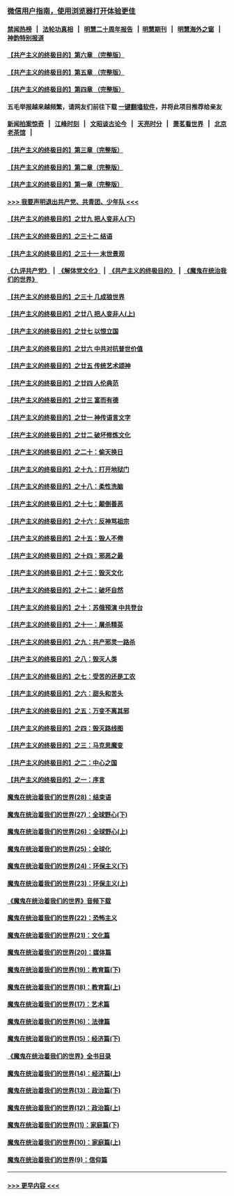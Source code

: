 ### [微信用户指南，使用浏览器打开体验更佳](https://github.com/gfw-breaker/banned-news1/blob/master/indexes/wechat-guide.md?t=0)
#### [禁闻热榜](热点新闻.md?t=0)  &nbsp;&nbsp;|&nbsp;&nbsp; [法轮功真相](https://github.com/gfw-breaker/truth/blob/master/README.md?t=0) &nbsp;&nbsp;|&nbsp;&nbsp; [明慧二十周年报告](https://github.com/gfw-breaker/mh-reports/blob/master/README.md?t=0) &nbsp;&nbsp;|&nbsp;&nbsp;[明慧期刊](https://github.com/gfw-breaker/mh-qikan) &nbsp;&nbsp;|&nbsp;&nbsp; [明慧海外之窗](https://github.com/gfw-breaker/mh-news/blob/master/README.md?t=0) &nbsp;&nbsp;|&nbsp;&nbsp; [神韵特别报道](https://github.com/gfw-breaker/mh-news/blob/master/shenyun.md?t=0)
#### [【共产主义的终极目的】第六章 （完整版）](../pages/nsc422/n11428913.md?t=02162055) 
#### [【共产主义的终极目的】第五章 （完整版）](../pages/nsc422/n11428912.md?t=02162055) 
#### [【共产主义的终极目的】第四章 （完整版）](../pages/nsc422/n11428907.md?t=02162055) 
#### 五毛举报越来越频繁，请网友们前往下载 [一键翻墙软件](https://github.com/gfw-breaker/ssr-accounts)，并将此项目推荐给亲友
#### [新闻拍案惊奇](https://github.com/gfw-breaker/banned-news1/blob/master/pages/link4.md) &nbsp;&nbsp;|&nbsp;&nbsp; [江峰时刻](https://github.com/gfw-breaker/banned-news1/blob/master/pages/link4.md) &nbsp;&nbsp;|&nbsp;&nbsp; [文昭谈古论今](https://github.com/gfw-breaker/banned-news1/blob/master/pages/link4.md) &nbsp;&nbsp;|&nbsp;&nbsp; [天亮时分](https://github.com/gfw-breaker/banned-news1/blob/master/pages/link4.md) &nbsp;&nbsp;|&nbsp;&nbsp; [萧茗看世界](https://github.com/gfw-breaker/banned-news1/blob/master/pages/link4.md) &nbsp;&nbsp;|&nbsp;&nbsp; [北京老茶馆](https://github.com/gfw-breaker/banned-news1/blob/master/pages/link4.md) &nbsp;&nbsp;|&nbsp;&nbsp; 
#### [【共产主义的终极目的】第三章（完整版）](../pages/nsc422/n11428848.md?t=02162055) 
#### [【共产主义的终极目的】第二章（完整版）](../pages/nsc422/n11428831.md?t=02162055) 
#### [【共产主义的终极目的】第一章（完整版）](../pages/nsc422/n11417651.md?t=02162055) 
#### [>>> 我要声明退出共产党、共青团、少年队 <<<](https://github.com/begood0513/goodnews/blob/master/quit/letter.md) 
#### [【共产主义的终极目的】之廿九 把人变非人(下)](../pages/nsc422/n11344140.md?t=02162055) 
#### [【共产主义的终极目的】之三十二 结语](../pages/nsc422/n11360535.md?t=02162055) 
#### [【共产主义的终极目的】之三十一 末世景观](../pages/nsc422/n11351129.md?t=02162055) 
#### [《九评共产党》](https://github.com/begood0513/9ping.md/blob/master/README.md) &nbsp;|&nbsp; [《解体党文化》](../../../../jtdwh.md/blob/master/README.md)  &nbsp;|&nbsp; [《共产主义的终极目的》](../../../../gczydzjmd.md/blob/master/README.md) &nbsp;|&nbsp; [《魔鬼在统治我们的世界》](../../../../mgztzwmdsj.md/blob/master/README.md) 
#### [【共产主义的终极目的】之三十 几成狼世界](../pages/nsc422/n11348280.md?t=02162055) 
#### [【共产主义的终极目的】之廿八 把人变非人(上)](../pages/nsc422/n11340492.md?t=02162055) 
#### [【共产主义的终极目的】之廿七 以恨立国](../pages/nsc422/n11336944.md?t=02162055) 
#### [【共产主义的终极目的】之廿六 中共对抗普世价值](../pages/nsc422/n11324785.md?t=02162055) 
#### [【共产主义的终极目的】之廿五 传统艺术颂神](../pages/nsc422/n11296396.md?t=02162055) 
#### [【共产主义的终极目的】之廿四 人伦典范](../pages/nsc422/n11296397.md?t=02162055) 
#### [【共产主义的终极目的】之廿三 富而有德](../pages/nsc422/n11283598.md?t=02162055) 
#### [【共产主义的终极目的】之廿一 神传语言文字](../pages/nsc422/n11263265.md?t=02162055) 
#### [【共产主义的终极目的】之廿二 破坏修炼文化](../pages/nsc422/n11245728.md?t=02162055) 
#### [【共产主义的终极目的】之二十：偷天换日](../pages/nsc422/n11238846.md?t=02162055) 
#### [【共产主义的终极目的】之十九：打开地狱门](../pages/nsc422/n11206376.md?t=02162055) 
#### [【共产主义的终极目的】之十八：柔性洗脑](../pages/nsc422/n11199994.md?t=02162055) 
#### [【共产主义的终极目的】之十七：颠倒善恶](../pages/nsc422/n11179782.md?t=02162055) 
#### [【共产主义的终极目的】之十六：反神骂祖宗](../pages/nsc422/n11166798.md?t=02162055) 
#### [【共产主义的终极目的】之十五：毁人不倦](../pages/nsc422/n11166792.md?t=02162055) 
#### [【共产主义的终极目的】之十四：邪恶之最](../pages/nsc422/n11150249.md?t=02162055) 
#### [【共产主义的终极目的】之十三：毁灭文化](../pages/nsc422/n11135227.md?t=02162055) 
#### [【共产主义的终极目的】之十二：破坏自然](../pages/nsc422/n11135214.md?t=02162055) 
#### [【共产主义的终极目的】之十：苏俄预演 中共登台](../pages/nsc422/n11118424.md?t=02162055) 
#### [【共产主义的终极目的】之十一：屠杀精英](../pages/nsc422/n11118442.md?t=02162055) 
#### [【共产主义的终极目的】之九：共产邪灵一路杀](../pages/nsc422/n11114139.md?t=02162055) 
#### [【共产主义的终极目的】之八：毁灭人类](../pages/nsc422/n11108503.md?t=02162055) 
#### [【共产主义的终极目的】之七：受苦的还是工农](../pages/nsc422/n11101809.md?t=02162055) 
#### [【共产主义的终极目的】之六：甜头和苦头](../pages/nsc422/n11096971.md?t=02162055) 
#### [【共产主义的终极目的】之五：万变不离其邪](../pages/nsc422/n11091285.md?t=02162055) 
#### [【共产主义的终极目的】之四：毁灭路线图](../pages/nsc422/n11086284.md?t=02162055) 
#### [【共产主义的终极目的】之三：马克思魔变](../pages/nsc422/n11061941.md?t=02162055) 
#### [【共产主义的终极目的】之二：中心之国](../pages/nsc422/n11047728.md?t=02162055) 
#### [【共产主义的终极目的】之一：序言](../pages/nsc422/n11086077.md?t=02162055) 
#### [魔鬼在统治着我们的世界(28)：结束语](../pages/nsc422/n10936246.md?t=02162055) 
#### [魔鬼在统治着我们的世界(27)：全球野心(下)](../pages/nsc422/n10928319.md?t=02162055) 
#### [魔鬼在统治着我们的世界(26)：全球野心(上)](../pages/nsc422/n10900318.md?t=02162055) 
#### [魔鬼在统治着我们的世界(25)：全球化](../pages/nsc422/n10788205.md?t=02162055) 
#### [魔鬼在统治着我们的世界(24)：环保主义(下)](../pages/nsc422/n10695307.md?t=02162055) 
#### [魔鬼在统治着我们的世界(23)：环保主义(上)](../pages/nsc422/n10688613.md?t=02162055) 
#### [《魔鬼在统治着我们的世界》音频下载](../pages/nsc422/n10635553.md?t=02162055) 
#### [魔鬼在统治着我们的世界(22)：恐怖主义](../pages/nsc422/n10614727.md?t=02162055) 
#### [魔鬼在统治着我们的世界(21)：文化篇](../pages/nsc422/n10597706.md?t=02162055) 
#### [魔鬼在统治着我们的世界(20)：媒体篇](../pages/nsc422/n10586579.md?t=02162055) 
#### [魔鬼在统治着我们的世界(19)：教育篇(下)](../pages/nsc422/n10564808.md?t=02162055) 
#### [魔鬼在统治着我们的世界(18)：教育篇(上)](../pages/nsc422/n10526970.md?t=02162055) 
#### [魔鬼在统治着我们的世界(17)：艺术篇](../pages/nsc422/n10499093.md?t=02162055) 
#### [魔鬼在统治着我们的世界(16)：法律篇](../pages/nsc422/n10485969.md?t=02162055) 
#### [魔鬼在统治着我们的世界(15)：经济篇(下)](../pages/nsc422/n10469975.md?t=02162055) 
#### [《魔鬼在统治着我们的世界》全书目录](../pages/nsc422/n10464261.md?t=02162055) 
#### [魔鬼在统治着我们的世界(14)：经济篇(上)](../pages/nsc422/n10457370.md?t=02162055) 
#### [魔鬼在统治着我们的世界(13)：政治篇(下)](../pages/nsc422/n10448270.md?t=02162055) 
#### [魔鬼在统治着我们的世界(12)：政治篇(上)](../pages/nsc422/n10444576.md?t=02162055) 
#### [魔鬼在统治着我们的世界(11)：家庭篇(下)](../pages/nsc422/n10440961.md?t=02162055) 
#### [魔鬼在统治着我们的世界(10)：家庭篇(上)](../pages/nsc422/n10435448.md?t=02162055) 
#### [魔鬼在统治着我们的世界(9)：信仰篇](../pages/nsc422/n10432159.md?t=02162055) 

----
#### [ >>> 更早内容 <<< ](../indexes/nsc422-earlier.md)

